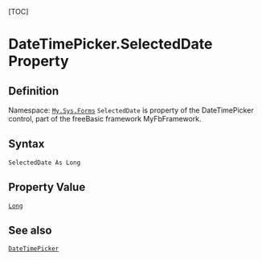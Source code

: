 [TOC]
# DateTimePicker.SelectedDate Property

## Definition
Namespace: [`My.Sys.Forms`](My.Sys.Forms.md)
`SelectedDate` is property of the DateTimePicker control, part of the freeBasic framework MyFbFramework.
## Syntax
```freeBasic
SelectedDate As Long
```
## Property Value
[`Long`]("https://www.freebasic.net/wiki/KeyPgLong")
## See also
[`DateTimePicker`](DateTimePicker.md)
